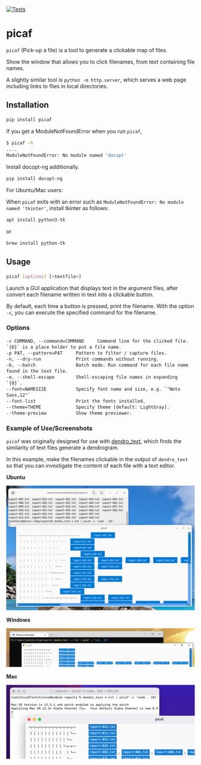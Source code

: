 [![Tests](https://github.com/tos-kamiya/picaf/actions/workflows/tests.yaml/badge.svg)](https://github.com/tos-kamiya/picaf/actions/workflows/tests.yaml)

# picaf

`picaf` (Pick-up a file) is a tool to generate a clickable map of files.

Show the window that allows you to click filenames, from text containing file names.

A slightly similar tool is `python -m http.server`, which serves a web page including links to files in local directories.

## Installation

```sh
pip install picaf
```

If you get a ModuleNotFoundError when you run `picaf`,

```sh
$ picaf -h
....
ModuleNotFoundError: No module named 'docopt'
```

Install docopt-ng additionally.

```sh
pip install docopt-ng
```

For Ubuntu/Mac users:  

When `picaf` exits with an error such as `ModuleNotFoundError: No module named 'tkinter'`, install tkinter as follows:

```sh
apt install python3-tk
```

or

```sh
brew install python-tk
```

## Usage

```sh
picaf [options] [<textfile>]
```

Launch a GUI application that displays text in the argument files, after convert each filename written in text into a clickable button.

By default, each time a button is pressed, print the filename. With the option `-c`, you can execute the specified command for the filename.

### Options

```
-c COMMAND, --command=COMMAND     Command line for the clicked file. `{0}` is a place holder to put a file name.
-p PAT, --pattern=PAT     Pattern to filter / capture files.
-n, --dry-run             Print commands without running.
-b, --batch               Batch mode. Run command for each file name found in the text file.
-e, --shell-escape        Shell-escaping file names in expanding `{0}`.
--font=NAMESIZE           Specify font name and size, e.g. `"Noto Sans,12"`
--font-list               Print the fonts installed.
--theme=THEME             Specify theme [default: LightGray].
--theme-preview           Show theme previewer.
```

### Example of Use/Screenshots

`picaf` was originally designed for use with [dendro_text](https://github.com/tos-kamiya/dendro_text), which finds the similarity of text files generate a dendrogram.

In this example, make the filenames clickable in the output of `dendro_text` so that you can investigate the content of each file with a text editor.

**Ubuntu**

![](./images/fig1.png)

**Windows**

![](./images/fig-win-1.png)

**Mac**

![](./images/fig-mac-1.png)
